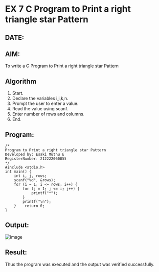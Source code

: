 # EX 7 C Program to Print a right triangle star Pattern
## DATE:
## AIM:
To write a C Program to Print a right triangle star Pattern

## Algorithm
   
1. Start. 
2. Declare the variables i,j,k,n. 
3. Prompt the user to enter a value. 
4. Read the value using scanf. 
5. Enter number of rows and columns. 
6. End.

## Program:
```
/*
Program to Print a right triangle star Pattern
Developed by: Esaki Muthu E
RegisterNumber: 212222060055
*/
#include <stdio.h> 
int main() { 
    int i, j, rows; 
    scanf("%d", &rows); 
    for (i = 1; i <= rows; i++) { 
        for (j = 1; j <= i; j++) { 
            printf("*"); 
        } 
        printf("\n"); 
    }    return 0; 
}  

```

## Output:

![image](https://github.com/user-attachments/assets/a0881776-fcc9-4f96-a441-2f3cc4d800e1)

## Result:
Thus the program was executed and the output was verified successfully.
